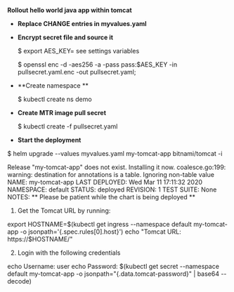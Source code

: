 **Rollout hello world java app within tomcat**

- **Replace CHANGE entries in myvalues.yaml**

- **Encrypt  secret file and source it**

    $ export AES_KEY= see settings variables

    $ openssl enc -d -aes256 -a -pass pass:$AES_KEY -in pullsecret.yaml.enc -out pullsecret.yaml;
    
- **Create namespace **

    $ kubectl create ns demo 

- **Create MTR image pull secret**

    $ kubectl create -f pullsecret.yaml

- **Start the deployment**

$ helm upgrade --values myvalues.yaml my-tomcat-app bitnami/tomcat -i

Release "my-tomcat-app" does not exist. Installing it now.
coalesce.go:199: warning: destination for annotations is a table. Ignoring non-table value <nil>
NAME: my-tomcat-app
LAST DEPLOYED: Wed Mar 11 17:11:32 2020
NAMESPACE: default
STATUS: deployed
REVISION: 1
TEST SUITE: None
NOTES:
** Please be patient while the chart is being deployed **

1. Get the Tomcat URL by running:

export HOSTNAME=$(kubectl get ingress --namespace default my-tomcat-app -o jsonpath='{.spec.rules[0].host}')
echo "Tomcat URL: https://$HOSTNAME/"

2. Login with the following credentials

  echo Username: user
  echo Password: $(kubectl get secret --namespace default my-tomcat-app -o jsonpath="{.data.tomcat-password}" | base64 --decode)


